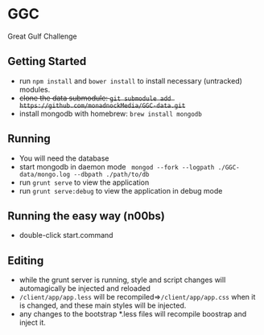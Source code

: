 # GGC
Great Gulf Challenge
## Getting Started
* run `npm install` and `bower install` to install necessary (untracked) modules.
* ~~clone the data submodule: `git submodule add https://github.com/monadnockMedia/GGC-data.git`~~
* install mongodb with homebrew: `brew install mongodb`

## Running
* You will need the database
* start mongodb in daemon mode ` mongod --fork --logpath ./GGC-data/mongo.log --dbpath ./path/to/db`
* run `grunt serve` to view the application
* run `grunt serve:debug` to view the application in debug mode

## Running the easy way (n00bs)
* double-click start.command

## Editing
* while the grunt server is running, style and script changes will automagically be injected and reloaded
* `/client/app/app.less` will be recompiled=>`/client/app/app.css` when it is changed, and these main styles will be injected.
* any changes to the bootstrap *.less files will recompile boostrap and inject it.
